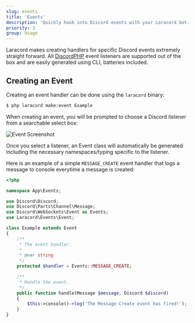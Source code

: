```yaml
---
slug: events
title: 'Events'
description: 'Quickly hook into Discord events with your Laracord bot.'
priority: 3
group: Usage
---
```


Laracord makes creating handlers for specific Discord events extremely straight forward. All [DiscordPHP](https://discord-php.github.io/DiscordPHP/#events) event listeners are supported out of the box and are easily generated using CLI, batteries included.

## Creating an Event

Creating an event handler can be done using the `laracord` binary:

```sh
$ php laracord make:event Example
```

When creating an event, you will be prompted to choose a Discord listener from a searchable select box:

![Event Screenshot](/images/make-event.png)

Once you select a listener, an Event class will automatically be generated including the necessary namespaces/typing specific to the listener.

Here is an example of a simple `MESSAGE_CREATE` event handler that logs a message to console everytime a message is created:

```php
<?php

namespace App\Events;

use Discord\Discord;
use Discord\Parts\Channel\Message;
use Discord\WebSockets\Event as Events;
use Laracord\Events\Event;

class Example extends Event
{
    /**
     * The event handler.
     *
     * @var string
     */
    protected $handler = Events::MESSAGE_CREATE;

    /**
     * Handle the event.
     */
    public function handle(Message $message, Discord $discord)
    {
        $this->console()->log('The Message Create event has fired!');
    }
}
```
